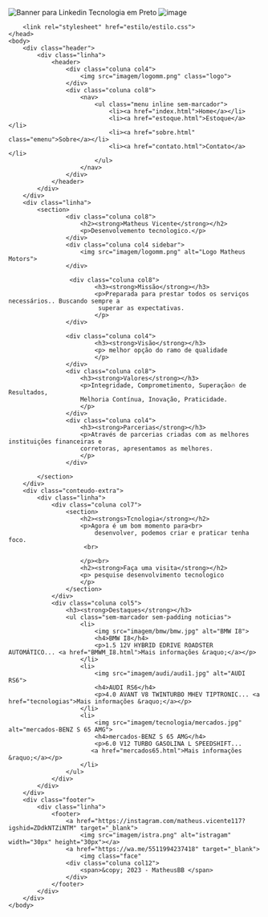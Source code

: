 
![Banner para Linkedin Tecnologia em Preto](https://user-images.githubusercontent.com/124930107/226197997-3fb77eb4-bd4f-4268-aa68-2dd754823071.png)
![image](https://user-images.githubusercontent.com/124930107/225447750-c4e8f122-aad3-40ec-9bf9-e90618b193b0.png)  
 
<!DOCTYPE html>
<html lang="pt-br">
    <head>
        <meta charset="UTF-8">
        <title>Sobre - Matheus Vicente</title>
        
        <link rel="stylesheet" href="estilo/estilo.css">  
    </head>
    <body>
        <div class="header">
            <div class="linha">
                <header>
                    <div class="coluna col4">
                        <img src="imagem/logomm.png" class="logo">
                    </div>
                    <div class="coluna col8">
                        <nav>
                            <ul class="menu inline sem-marcador">
                                <li><a href="index.html">Home</a></li>
                                <li><a href="estoque.html">Estoque</a></li>
                                <li><a href="sobre.html" class="emenu">Sobre</a></li>
                                <li><a href="contato.html">Contato</a></li>
                            </ul>
                        </nav>
                    </div>
                </header>
            </div>
        </div>
        <div class="linha">
            <section>
                    <div class="coluna col8">
                        <h2><strong>Matheus Vicente</strong></h2>
                        <p>Desenvolvemento tecnologico.</p>
                    </div>
                    <div class="coluna col4 sidebar">
                        <img src="imagem/logomm.png" alt="Logo Matheus Motors">
                    </div>  

                     <div class="coluna col8">
                            <h3><strong>Missão</strong></h3>
                            <p>Preparada para prestar todos os serviços necessários.. Buscando sempre a 
                             superar as expectativas.
                            </p>
                    </div>

                    <div class="coluna col4">
                            <h3><strong>Visão</strong></h3>
                            <p> melhor opção do ramo de qualidade
                            </p>
                    </div>
                    <div class="coluna col8">
                        <h3><strong>Valores</strong></h3>
                        <p>Integridade, Comprometimento, Superação🔥 de Resultados, 
                        Melhoria Contínua, Inovação, Praticidade.
                        </p>
                    </div>
                    <div class="coluna col4">
                        <h3><strong>Parcerias</strong></h3>
                        <p>Através de parcerias criadas com as melhores instituições financeiras e 
                        corretoras, apresentamos as melhores.
                        </p>
                    </div>

            </section>
        </div>
        <div class="conteudo-extra">
            <div class="linha">
                <div class="coluna col7">
                    <section>
                        <h2><strongs>Tcnologia</strong></h2>
                        <p>Agora é um bom momento para<br>
                            desenvolver, podemos criar e praticar tenha foco.
                         <br>
                            
                        </p><br>
                        <h2><strong>Faça uma visita</strong></h2>
                        <p> pesquise desenvolvimento tecnologico
                        </p>
                    </section>
                </div>
                <div class="coluna col5">
                    <h3><strong>Destaques</strong></h3>
                    <ul class="sem-marcador sem-padding noticias">
                        <li>
                            <img src="imagem/bmw/bmw.jpg" alt="BMW I8">
                            <h4>BMW I8</h4>
                            <p>1.5 12V HYBRID EDRIVE ROADSTER AUTOMÁTICO... <a href="BMWM_I8.html">Mais informações &raquo;</a></p>
                        </li>
                        <li>
                            <img src="imagem/audi/audi1.jpg" alt="AUDI RS6">
                            <h4>AUDI RS6</h4>
                            <p>4.0 AVANT V8 TWINTURBO MHEV TIPTRONIC... <a href="tecnologias">Mais informações &raquo;</a></p>
                        </li>
                        <li>
                            <img src="imagem/tecnologia/mercados.jpg" alt="mercados-BENZ S 65 AMG">
                            <h4>mercados-BENZ S 65 AMG</h4>
                            <p>6.0 V12 TURBO GASOLINA L SPEEDSHIFT...
                           <a href="mercados65.html">Mais informações &raquo;</a></p>
                        </li>
                    </ul>
                </div>
            </div>
        </div>
        <div class="footer">
            <div class="linha">
                <footer>
                    <a href="https://instagram.com/matheus.vicente117?igshid=ZDdkNTZiNTM" target="_blank">
                        <img src="imagem/istra.png" alt="istragam" width="30px" height="30px"></a>
                    <a href="https://wa.me/5511994237418" target="_blank">
                        <img class="face" 
                    <div class="coluna col12">
                        <span>&copy; 2023 - MatheusBB </span>
                    </div>
                </footer>
            </div>
        </div>
    </body>
</html>
